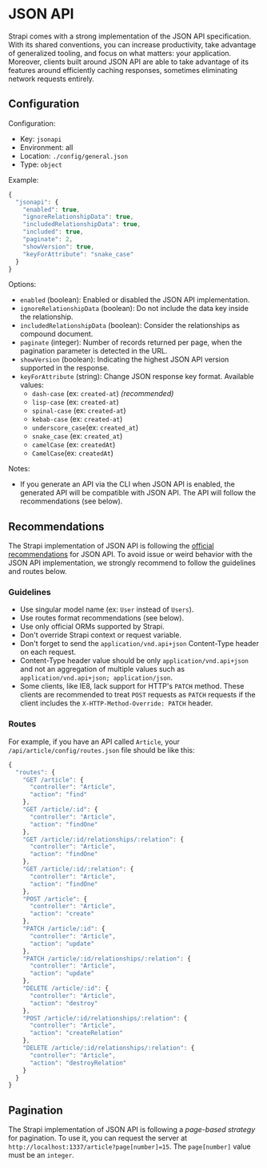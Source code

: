 # JSON API

Strapi comes with a strong implementation of the JSON API specification. With its shared conventions, you can increase productivity, take advantage of generalized tooling, and focus on what matters: your application. Moreover, clients built around JSON API are able to take advantage of its features around efficiently caching responses, sometimes eliminating network requests entirely.

## Configuration

Configuration:

- Key: `jsonapi`
- Environment: all
- Location: `./config/general.json`
- Type: `object`

Example:

```js
{
  "jsonapi": {
    "enabled": true,
    "ignoreRelationshipData": true,
    "includedRelationshipData": true,
    "included": true,
    "paginate": 2,
    "showVersion": true,
    "keyForAttribute": "snake_case"
  }
}
```

Options:

- `enabled` (boolean): Enabled or disabled the JSON API implementation.
- `ignoreRelationshipData` (boolean): Do not include the data key inside the relationship.
- `includedRelationshipData` (boolean): Consider the relationships as compound document.
- `paginate` (integer): Number of records returned per page, when the pagination parameter is detected in the URL.
- `showVersion` (boolean): Indicating the highest JSON API version supported in the response.
- `keyForAttribute` (string): Change JSON response key format. Available values:
  - `dash-case` (ex: `created-at`) *(recommended)*
  - `lisp-case` (ex: `created-at`)
  - `spinal-case` (ex: `created-at`)
  - `kebab-case` (ex: `created-at`)
  - `underscore_case`(ex: `created_at`)
  - `snake_case` (ex: `created_at`)
  - `camelCase` (ex: `createdAt`)
  - `CamelCase`(ex: `createdAt`)

Notes:

- If you generate an API via the CLI when JSON API is enabled, the generated API will be compatible with JSON API. The API will follow the recommendations (see below).

## Recommendations

The Strapi implementation of JSON API is following the [official recommendations](http://jsonapi.org/recommendations/) for JSON API. To avoid issue or weird behavior with the JSON API implementation, we strongly recommend to follow the guidelines and routes below.

### Guidelines

- Use singular model name (ex: `User` instead of `Users`).
- Use routes format recommendations (see below).
- Use only official ORMs supported by Strapi.
- Don't override Strapi context or request variable.
- Don't forget to send the `application/vnd.api+json` Content-Type header on each request.
- Content-Type header value should be only `application/vnd.api+json` and not an aggregation of multiple values such as `application/vnd.api+json; application/json`.
- Some clients, like IE8, lack support for HTTP's `PATCH` method. These clients are recommended to treat `POST` requests as `PATCH` requests if the client includes the `X-HTTP-Method-Override: PATCH` header.

### Routes

For example, if you have an API called `Article`, your `/api/article/config/routes.json` file should be like this:

```js
{
  "routes": {
    "GET /article": {
      "controller": "Article",
      "action": "find"
    },
    "GET /article/:id": {
      "controller": "Article",
      "action": "findOne"
    },
    "GET /article/:id/relationships/:relation": {
      "controller": "Article",
      "action": "findOne"
    },
    "GET /article/:id/:relation": {
      "controller": "Article",
      "action": "findOne"
    },
    "POST /article": {
      "controller": "Article",
      "action": "create"
    },
    "PATCH /article/:id": {
      "controller": "Article",
      "action": "update"
    },
    "PATCH /article/:id/relationships/:relation": {
      "controller": "Article",
      "action": "update"
    },
    "DELETE /article/:id": {
      "controller": "Article",
      "action": "destroy"
    },
    "POST /article/:id/relationships/:relation": {
      "controller": "Article",
      "action": "createRelation"
    },
    "DELETE /article/:id/relationships/:relation": {
      "controller": "Article",
      "action": "destroyRelation"
    }
  }
}
```

## Pagination

The Strapi implementation of JSON API is following a *page-based strategy* for pagination. To use it, you can request the server at `http://localhost:1337/article?page[number]=15`. The `page[number]` value must be an `integer`.
